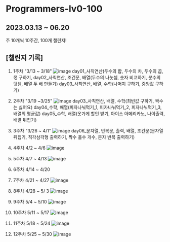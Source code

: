 # Programmers-lv0-100
## 2023.03.13 ~ 06.20
주 10개씩 10주간, 100개 챌린지!

## [챌린지 기록]
1. 1주차 "3/13 ~ 3/18"
   ![image](https://github.com/jjo-mi/Programmers-lv0-100/assets/116716381/f949e9b7-c8c8-48f1-b73d-76fd59d152b7)
    day01_사칙연산(두수의 합, 두수의 차, 두수의 곱, 몫 구하기,
    day02_사칙연산, 조건문, 배열(두수의 나눗셈, 숫자 비교하기, 분수의 덧셈, 배열 두 배 만들기)
    day03_사칙연산, 배열, 수학(나머지 구하기, 중앙값 구하기)
   </br>
3. 2주차 "3/19 ~3/25"
   ![image](https://github.com/jjo-mi/Programmers-lv0-100/assets/116716381/8efbcff8-6b3f-4ddb-9da3-c87d49a67e7d)
    day03_사칙연산, 배열, 수학(최빈값 구하기, 짝수는 싫어요)
    day04_수학, 배열(피자나눠먹기_1, 피자나눠먹기_2, 피자나눠먹기_3,배열의 평균값)
    day05_수학, 배열(옷가게 할인 받기, 아이스 아메리카노, 나이출력, 배열 뒤집기)
   </br>
5. 3주차 "3/26 ~ 4/1"
   ![image](https://github.com/jjo-mi/Programmers-lv0-100/assets/116716381/37d5b571-0e38-41b9-934c-d084ffd9271a)
    day06_문자열, 반복문, 출력, 배열, 조건문(문자열 뒤집기, 직각삼각형 출력하기, 짝수 홀수 개수, 문자 반복 출력하기)
    
7. 4주차 4/2 ~ 4/6
   ![image](https://github.com/jjo-mi/Programmers-lv0-100/assets/116716381/3609d274-dc7e-4cbe-a438-d178236c33ac)

8. 5주차 4/7 ~ 4/13
   ![image](https://github.com/jjo-mi/Programmers-lv0-100/assets/116716381/b4462392-2932-4db6-8fe0-d3affdb98450)

10. 6주차 4/14 ~ 4/20
11. 7주차 4/21 ~ 4/27
    ![image](https://github.com/jjo-mi/Programmers-lv0-100/assets/116716381/519c91c8-c579-4c72-806f-59f00ec5a95d)

13. 8주차 4/28 ~ 5/ 3
    ![image](https://github.com/jjo-mi/Programmers-lv0-100/assets/116716381/73e60b0f-502a-459a-a2c9-0c8fa55ff7e4)

15. 9주차 5/4 ~ 5/10
   ![image](https://github.com/jjo-mi/Programmers-lv0-100/assets/116716381/a3a7f514-21f0-4d5a-80e3-859e7de159b6)

17. 10주차 5/11 ~ 5/17
    ![image](https://github.com/jjo-mi/Programmers-lv0-100/assets/116716381/d3f08909-f70a-4896-a8d5-29ab18bcc3d6)

    
19. 11주차 5/18 ~ 5/24
    ![image](https://github.com/jjo-mi/Programmers-lv0-100/assets/116716381/4a8a146f-1943-4410-bde3-7e7b53177424)

21. 12주차 5/25 ~ 5/30
    ![image](https://github.com/jjo-mi/Programmers-lv0-100/assets/116716381/e1075394-ce29-4ddf-b399-7d24153de34d)


